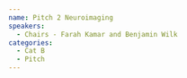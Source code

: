 ```yaml
---
name: Pitch 2 Neuroimaging
speakers:
  - Chairs - Farah Kamar and Benjamin Wilk
categories:
  - Cat B
  - Pitch
---
```


